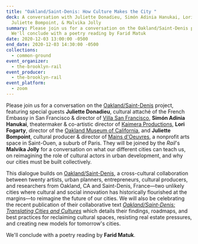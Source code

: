 ```yaml
---
title: "Oakland/Saint-Denis: How Culture Makes the City "
deck: A conversation with Juliette Donadieu, Simón Adinia Hanukai, Lori Fogarty,
  Juliette Bompoint, & Malvika Jolly
summary: Please join us for a conversation on the Oakland/Saint-Denis project.
  We'll conclude with a poetry reading by Farid Matuk
date: 2020-12-03 13:00:00 -0500
end_date: 2020-12-03 14:30:00 -0500
collections:
  - common-ground
event_organizer:
  - the-brooklyn-rail
event_producer:
  - the-brooklyn-rail
event_platform:
  - zoom
---
```

Please join us for a conversation on the [Oakland/Saint-Denis](https://www.oaklandsaintdenis.org/) project, featuring special guests **Juliette Donadieu**, cultural attaché of the French Embassy in San Francisco & director of [Villa San Francisco](https://www.villasanfrancisco.org/), **Simón Adinia Hanukai**, theatermaker & co-artistic director of [Kaimera Productions](https://www.kaimeraproductions.com/), **Lori Fogarty**, director of the [Oakland Museum of California](https://museumca.org/), and **Juliette Bompoint**, cultural producer & director of [Mains d'Oeuvres](https://www.mainsdoeuvres.org/?lang=fr), a nonprofit arts space in Saint-Ouen, a suburb of Paris. They will be joined by the *Rail*'s **Malvika Jolly** for a conversation on what our different cities can teach us, on reimagining the role of cultural actors in urban development, and why our cities must be built collectively. 

This dialogue builds on [Oakland/Saint-Denis](https://www.oaklandsaintdenis.org/), a cross-cultural collaboration between twenty artists, urban planners, entrepreneurs, cultural producers, and researchers from Oakland, CA and Saint-Denis, France—two unlikely cities where cultural and social innovation has historically flourished at the margins—to reimagine the future of our cities. We will also be celebrating the recent publication of their collaborative text *[Oakland/Saint-Denis: Translating Cities and Cultures](https://static1.squarespace.com/static/5ec5d999509f0e0bb206c111/t/5f80e21c0f1813023b039164/1602282026779/oakland_stdenis_web_Publication2020.pdf)* which details their findings, roadmaps, and best practices for reclaiming cultural spaces, resisting real estate pressures, and creating new models for tomorrow's cities. 

We'll conclude with a poetry reading by **Farid Matuk**.